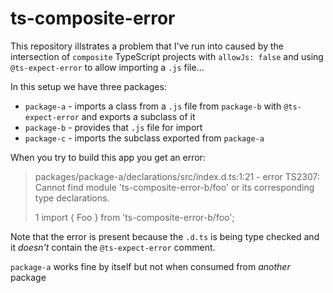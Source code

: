 # ts-composite-error

This repository illstrates a problem that I've run into caused by the intersection of
`composite` TypeScript projects with `allowJs: false` and using `@ts-expect-error`
to allow importing a `.js` file...

In this setup we have three packages:

* `package-a` - imports a class from a `.js` file from `package-b` with
  `@ts-expect-error` and exports a subclass of it
* `package-b` - provides that `.js` file for import
* `package-c` - imports the subclass exported from `package-a`

When you try to build this app you get an error:

> packages/package-a/declarations/src/index.d.ts:1:21 - error TS2307: Cannot find module 'ts-composite-error-b/foo' or its corresponding type declarations.
>
> 1 import { Foo } from 'ts-composite-error-b/foo';

Note that the error is present because the `.d.ts` is being type checked and
it _doesn't_ contain the `@ts-expect-error` comment.

`package-a` works fine by itself but not when consumed from _another_
package